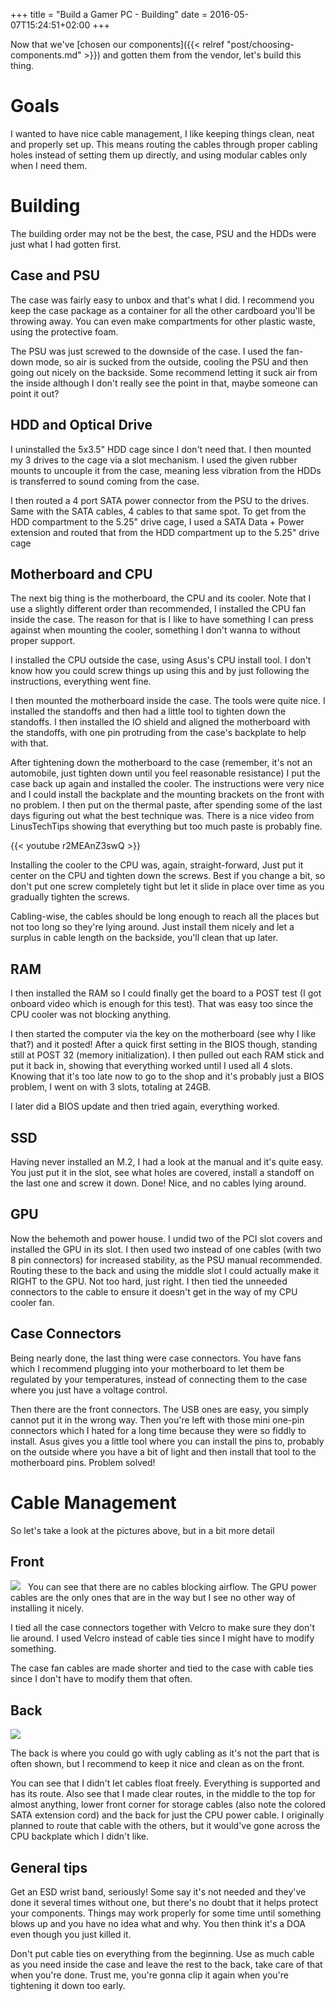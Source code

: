 +++
title = "Build a Gamer PC - Building"
date = 2016-05-07T15:24:51+02:00
+++

Now that we've [chosen our components]({{< relref "post/choosing-components.md" >}}) and gotten them from the vendor, let's build this thing.


# Goals
I wanted to have nice cable management, I like keeping things clean, neat and properly set up. This means routing the cables through proper cabling holes instead of setting them up directly, and using modular cables only when I need them.
# Building
The building order may not be the best, the case, PSU and the HDDs were just what I had gotten first.
## Case and PSU
The case was fairly easy to unbox and that's what I did. I recommend you keep the case package as a container for all the other cardboard you'll be throwing away. You can even make compartments for other plastic waste, using the protective foam.

The PSU was just screwed to the downside of the case. I used the fan-down mode, so air is sucked from the outside, cooling the PSU and then going out nicely on the backside. Some recommend letting it suck air from the inside although I don't really see the point in that, maybe someone can point it out?
## HDD and Optical Drive
I uninstalled the 5x3.5" HDD cage since I don't need that. I then mounted my 3 drives to the cage via a slot mechanism. I used the given rubber mounts to uncouple it from the case, meaning less vibration from the HDDs is transferred to sound coming from the case.

I then routed a 4 port SATA power connector from the PSU to the drives. Same with the SATA cables, 4 cables to that same spot. To get from the HDD compartment to the 5.25" drive cage, I used a SATA Data + Power extension and routed that from the HDD compartment up to the 5.25" drive cage
## Motherboard and CPU
The next big thing is the motherboard, the CPU and its cooler. Note that I use a slightly different order than recommended, I installed the CPU fan inside the case. The reason for that is I like to have something I can press against when mounting the cooler, something I don't wanna to without proper support.

I installed the CPU outside the case, using Asus's CPU install tool. I don't know how you could screw things up using this and by just following the instructions, everything went fine.

I then mounted the motherboard inside the case. The tools were quite nice. I installed the standoffs and then had a little tool to tighten down the standoffs. I then installed the IO shield and aligned the motherboard with the standoffs, with one pin protruding from the case's backplate to help with that.

After tightening down the motherboard to the case (remember, it's not an automobile, just tighten down until you feel reasonable resistance) I put the case back up again and installed the cooler. The instructions were very nice and I could install the backplate and the mounting brackets on the front with no problem. I then put on the thermal paste, after spending some of the last days figuring out what the best technique was. There is a nice video from LinusTechTips showing that everything but too much paste is probably fine.

{{< youtube r2MEAnZ3swQ >}}

Installing the cooler to the CPU was, again, straight-forward, Just put it center on the CPU and tighten down the screws. Best if you change a bit, so don't put one screw completely tight but let it slide in place over time as you gradually tighten the screws.

Cabling-wise, the cables should be long enough to reach all the places but not too long so they're lying around. Just install them nicely and let a surplus in cable length on the backside, you'll clean that up later.
## RAM
I then installed the RAM so I could finally get the board to a POST test (I got onboard video which is enough for this test). That was easy too since the CPU cooler was not blocking anything.

I then started the computer via the key on the motherboard (see why I like that?) and it posted! After a quick first setting in the BIOS though, standing still at POST 32 (memory initialization). I then pulled out each RAM stick and put it back in, showing that everything worked until I used all 4 slots. Knowing that it's too late now to go to the shop and it's probably just a BIOS problem, I went on with 3 slots, totaling at 24GB.

I later did a BIOS update and then tried again, everything worked.
## SSD
Having never installed an M.2, I had a look at the manual and it's quite easy. You just put it in the slot, see what holes are covered, install a standoff on the last one and screw it down. Done! Nice, and no cables lying around.
## GPU
Now the behemoth and power house. I undid two of the PCI slot covers and installed the GPU in its slot. I then used two instead of one cables (with two 8 pin connectors) for increased stability, as the PSU manual recommended. Routing these to the back and using the middle slot I could actually make it RIGHT to the GPU. Not too hard, just right. I then tied the unneeded connectors to the cable to ensure it doesn't get in the way of my CPU cooler fan.
## Case Connectors
Being nearly done, the last thing were case connectors. You have fans which I recommend plugging into your motherboard to let them be regulated by your temperatures, instead of connecting them to the case where you just have a voltage control.

Then there are the front connectors. The USB ones are easy, you simply cannot put it in the wrong way. Then you're left with those mini one-pin connectors which I hated for a long time because they were so fiddly to install. Asus gives you a little tool where you can install the pins to, probably on the outside where you have a bit of light and then install that tool to the motherboard pins. Problem solved!
# Cable Management</h1>
So let's take a look at the pictures above, but in a bit more detail
## Front</h2>

![](/post/inside-front.jpg)
 
You can see that there are no cables blocking airflow. The GPU power cables are the only ones that are in the way but I see no other way of installing it nicely.

I tied all the case connectors together with Velcro to make sure they don't lie around. I used Velcro instead of cable ties since I might have to modify something.

The case fan cables are made shorter and tied to the case with cable ties since I don't have to modify them that often.
## Back

![](/post/inside-back.jpg)

The back is where you could go with ugly cabling as it's not the part that is often shown, but I recommend to keep it nice and clean as on the front.

You can see that I didn't let cables float freely. Everything is supported and has its route. Also see that I made clear routes, in the middle to the top for almost anything, lower front corner for storage cables (also note the colored SATA extension cord) and the back for just the CPU power cable. I originally planned to route that cable with the others, but it would've gone across the CPU backplate which I didn't like.
## General tips
Get an ESD wrist band, seriously! Some say it's not needed and they've done it several times without one, but there's no doubt that it helps protect your components. Things may work properly for some time until something blows up and you have no idea what and why. You then think it's a DOA even though you just killed it.

Don't put cable ties on everything from the beginning. Use as much cable as you need inside the case and leave the rest to the back, take care of that when you're done. Trust me, you're gonna clip it again when you're tightening it down too early.